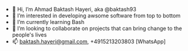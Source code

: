 - 👋 Hi, I’m Ahmad Baktash Hayeri, aka @baktash93
- 👀 I’m interested in developing awsome software from top to bottom
- 🌱 I’m currently learning Bash
- 💞️ I’m looking to collaborate on projects that can bring change to the people's lives
- 📫 baktash.hayeri@gmail.com, +4915213203803 [WhatsApp]

<!---
baktash93/baktash93 is a ✨ special ✨ repository because its `README.md` (this file) appears on your GitHub profile.
You can click the Preview link to take a look at your changes.
--->
